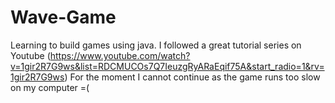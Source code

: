 # Wave-Game
Learning to build games using java.
I followed a great tutorial series on Youtube (https://www.youtube.com/watch?v=1gir2R7G9ws&list=RDCMUCOs7Q7IeuzgRyARaEqif75A&start_radio=1&rv=1gir2R7G9ws)
For the moment I cannot continue as the game runs too slow on my computer =(
